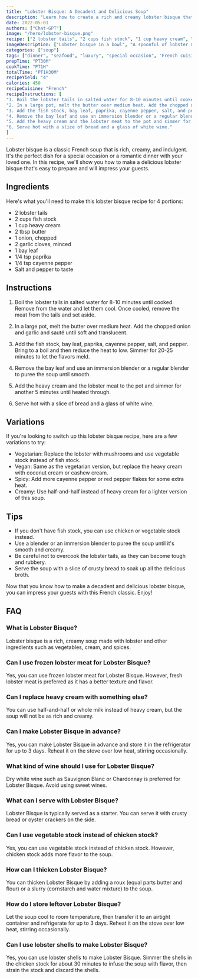 ```yaml
---
title: "Lobster Bisque: A Decadent and Delicious Soup"
description: "Learn how to create a rich and creamy lobster bisque that will impress your guests and satisfy your taste buds"
date: 2022-05-01
authors: ["Chat-GPT"]
image: "/hero/lobster-bisque.png"
recipe: ["2 lobster tails", "2 cups fish stock", "1 cup heavy cream", "2 tbsp butter", "1 onion", "2 garlic cloves", "1 bay leaf", "1/4 tsp paprika", "1/4 tsp cayenne pepper", "Salt and pepper to taste"]
imageDescription: ["Lobster bisque in a bowl", "A spoonful of lobster meat in the soup", "A slice of bread on the side", "A glass of white wine"]
categories: ["soup"]
tags: ["dinner", "seafood", "luxury", "special occasion", "French cuisine"]
prepTime: "PT30M"
cookTime: "PT1H"
totalTime: "PT1H30M"
recipeYield: "4"
calories: 450
recipeCuisine: "French"
recipeInstructions: [
"1. Boil the lobster tails in salted water for 8-10 minutes until cooked. Remove from the water and let them cool. Once cooled, remove the meat from the tails and set aside.",
"2. In a large pot, melt the butter over medium heat. Add the chopped onion and garlic and sauté until soft and translucent.",
"3. Add the fish stock, bay leaf, paprika, cayenne pepper, salt, and pepper. Bring to a boil and then reduce the heat to low. Simmer for 20-25 minutes to let the flavors meld.",
"4. Remove the bay leaf and use an immersion blender or a regular blender to puree the soup until smooth.",
"5. Add the heavy cream and the lobster meat to the pot and simmer for another 5 minutes until heated through.",
"6. Serve hot with a slice of bread and a glass of white wine."
]
---
```


Lobster bisque is a classic French soup that is rich, creamy, and indulgent. It's the perfect dish for a special occasion or a romantic dinner with your loved one. In this recipe, we'll show you how to make a delicious lobster bisque that's easy to prepare and will impress your guests.

## Ingredients

Here's what you'll need to make this lobster bisque recipe for 4 portions:

- 2 lobster tails
- 2 cups fish stock
- 1 cup heavy cream
- 2 tbsp butter
- 1 onion, chopped
- 2 garlic cloves, minced
- 1 bay leaf
- 1/4 tsp paprika
- 1/4 tsp cayenne pepper
- Salt and pepper to taste

## Instructions

1. Boil the lobster tails in salted water for 8-10 minutes until cooked. Remove from the water and let them cool. Once cooled, remove the meat from the tails and set aside.

2. In a large pot, melt the butter over medium heat. Add the chopped onion and garlic and sauté until soft and translucent.

3. Add the fish stock, bay leaf, paprika, cayenne pepper, salt, and pepper. Bring to a boil and then reduce the heat to low. Simmer for 20-25 minutes to let the flavors meld.

4. Remove the bay leaf and use an immersion blender or a regular blender to puree the soup until smooth.

5. Add the heavy cream and the lobster meat to the pot and simmer for another 5 minutes until heated through.

6. Serve hot with a slice of bread and a glass of white wine.

## Variations

If you're looking to switch up this lobster bisque recipe, here are a few variations to try:

- Vegetarian: Replace the lobster with mushrooms and use vegetable stock instead of fish stock.
- Vegan: Same as the vegetarian version, but replace the heavy cream with coconut cream or cashew cream.
- Spicy: Add more cayenne pepper or red pepper flakes for some extra heat.
- Creamy: Use half-and-half instead of heavy cream for a lighter version of this soup.

## Tips

- If you don't have fish stock, you can use chicken or vegetable stock instead.
- Use a blender or an immersion blender to puree the soup until it's smooth and creamy.
- Be careful not to overcook the lobster tails, as they can become tough and rubbery.
- Serve the soup with a slice of crusty bread to soak up all the delicious broth.

Now that you know how to make a decadent and delicious lobster bisque, you can impress your guests with this French classic. Enjoy!

## FAQ

### What is Lobster Bisque?

Lobster bisque is a rich, creamy soup made with lobster and other ingredients such as vegetables, cream, and spices.

### Can I use frozen lobster meat for Lobster Bisque?

Yes, you can use frozen lobster meat for Lobster Bisque. However, fresh lobster meat is preferred as it has a better texture and flavor.

### Can I replace heavy cream with something else?

You can use half-and-half or whole milk instead of heavy cream, but the soup will not be as rich and creamy.

### Can I make Lobster Bisque in advance?

Yes, you can make Lobster Bisque in advance and store it in the refrigerator for up to 3 days. Reheat it on the stove over low heat, stirring occasionally.

### What kind of wine should I use for Lobster Bisque?

Dry white wine such as Sauvignon Blanc or Chardonnay is preferred for Lobster Bisque. Avoid using sweet wines.

### What can I serve with Lobster Bisque?

Lobster Bisque is typically served as a starter. You can serve it with crusty bread or oyster crackers on the side.

### Can I use vegetable stock instead of chicken stock?

Yes, you can use vegetable stock instead of chicken stock. However, chicken stock adds more flavor to the soup.

### How can I thicken Lobster Bisque?

You can thicken Lobster Bisque by adding a roux (equal parts butter and flour) or a slurry (cornstarch and water mixture) to the soup.

### How do I store leftover Lobster Bisque?

Let the soup cool to room temperature, then transfer it to an airtight container and refrigerate for up to 3 days. Reheat it on the stove over low heat, stirring occasionally.

### Can I use lobster shells to make Lobster Bisque?

Yes, you can use lobster shells to make Lobster Bisque. Simmer the shells in the chicken stock for about 30 minutes to infuse the soup with flavor, then strain the stock and discard the shells.
